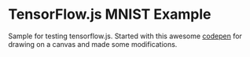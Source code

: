 # TensorFlow.js MNIST Example
Sample for testing tensorflow.js. Started with this awesome [codepen](https://codepen.io/getflourish/pen/EyqxYE) for drawing on a canvas and made some modifications.